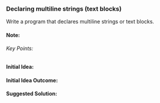 ### Declaring multiline strings (text blocks)

Write a program that declares multiline strings or text blocks.

#### Note:

###### Key Points:

#### Initial Idea:

#### Initial Idea Outcome:

#### Suggested Solution:

